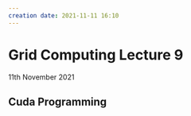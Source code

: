 ```yaml
---
creation date: 2021-11-11 16:10
---
```

#  Grid Computing Lecture 9
11th November 2021

## Cuda Programming